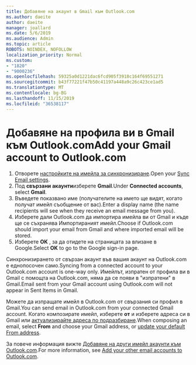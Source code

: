 ```yaml
---
title: Добавяне на акаунт в Gmail към Outlook.com
ms.author: daeite
author: daeite
manager: joallard
ms.date: 5/6/2019
ms.audience: Admin
ms.topic: article
ROBOTS: NOINDEX, NOFOLLOW
localization_priority: Normal
ms.custom:
- "1820"
- "9000236"
ms.openlocfilehash: 59325a0d1221dac6fcd905f3918c164f69551271
ms.sourcegitcommit: b43f77221f47b50c41197a448a9c26c423ce1ad5
ms.translationtype: MT
ms.contentlocale: bg-BG
ms.lasthandoff: 11/15/2019
ms.locfileid: "36538117"
---
```

# <a name="add-your-gmail-account-to-outlookcom"></a><span data-ttu-id="b76f0-102">Добавяне на профила ви в Gmail към Outlook.com</span><span class="sxs-lookup"><span data-stu-id="b76f0-102">Add your Gmail account to Outlook.com</span></span>

1. <span data-ttu-id="b76f0-103">Отворете [настройките на имейла за синхронизиране](https://go.microsoft.com/fwlink/?linkid=875264).</span><span class="sxs-lookup"><span data-stu-id="b76f0-103">Open your [Sync Email settings](https://go.microsoft.com/fwlink/?linkid=875264).</span></span>
2. <span data-ttu-id="b76f0-104">Под **свързани акаунти**изберете **Gmail**.</span><span class="sxs-lookup"><span data-stu-id="b76f0-104">Under **Connected accounts**, select **Gmail**.</span></span>
3. <span data-ttu-id="b76f0-105">Въведете показвано име (получателите на името ще видят, когато получат имейл съобщение от вас).</span><span class="sxs-lookup"><span data-stu-id="b76f0-105">Enter a display name (the name recipients will see when they receive an email message from you).</span></span>
4. <span data-ttu-id="b76f0-106">Изберете дали Outlook.com да импортира имейла ви от Gmail и къде ще се съхранява Импортираният имейл.</span><span class="sxs-lookup"><span data-stu-id="b76f0-106">Choose if Outlook.com should import your email from Gmail and where imported email will be stored.</span></span>
5. <span data-ttu-id="b76f0-107">Изберете **OK** , за да отидете на страницата за влизане в Google.</span><span class="sxs-lookup"><span data-stu-id="b76f0-107">Select **OK** to go to the Google sign-in page.</span></span>

<span data-ttu-id="b76f0-108">Синхронизирането от свързан акаунт във вашия акаунт на Outlook.com е еднопосочен само.</span><span class="sxs-lookup"><span data-stu-id="b76f0-108">Syncing from a connected account to your Outlook.com account is one-way only.</span></span> <span data-ttu-id="b76f0-109">Имейлът, изпратен от профила ви в Gmail с помощта на Outlook.com, няма да се появи в "изпратени" в Gmail.</span><span class="sxs-lookup"><span data-stu-id="b76f0-109">Email sent from your Gmail account using Outlook.com will not appear in Sent Items in Gmail.</span></span>

<span data-ttu-id="b76f0-110">Можете да изпращате имейл в Outlook.com от свързания си профил в Gmail.</span><span class="sxs-lookup"><span data-stu-id="b76f0-110">You can send email in Outlook.com from your connected Gmail account.</span></span> <span data-ttu-id="b76f0-111">Когато композирате имейл, изберете **от** и изберете адреса си в Gmail или [актуализирайте адреса по подразбиране](https://go.microsoft.com/fwlink/?linkid=875264).</span><span class="sxs-lookup"><span data-stu-id="b76f0-111">When composing an email, select **From** and choose your Gmail address, or [update your default From address](https://go.microsoft.com/fwlink/?linkid=875264).</span></span>

<span data-ttu-id="b76f0-112">За повече информация вижте [Добавяне на други имейл акаунти към Outlook.com](https://support.office.com/article/c5224df4-5885-4e79-91ba-523aa743f0ba?wt.mc_id=Office_Outlook_com_Alchemy).</span><span class="sxs-lookup"><span data-stu-id="b76f0-112">For more information, see [Add your other email accounts to Outlook.com](https://support.office.com/article/c5224df4-5885-4e79-91ba-523aa743f0ba?wt.mc_id=Office_Outlook_com_Alchemy).</span></span>